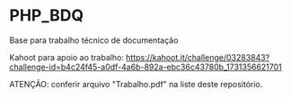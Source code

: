 # PHP_BDQ
Base para trabalho técnico de documentação

Kahoot para apoio ao trabalho:
https://kahoot.it/challenge/03283843?challenge-id=b4c24f45-a0df-4a6b-892a-ebc36c43780b_1731356621701

ATENÇÃO: conferir arquivo "Trabalho.pdf" na liste deste repositório.

